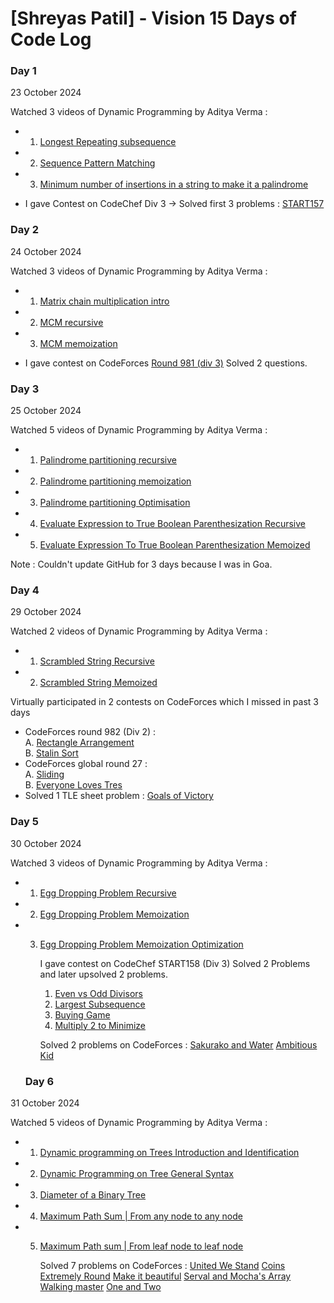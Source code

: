 # [Shreyas Patil] - Vision 15 Days of Code Log

### Day 1 
23 October 2024

Watched 3 videos of Dynamic Programming by Aditya Verma :
- 1. [Longest Repeating subsequence](https://youtu.be/hbTaCmQGqLg?si=8fRfR-Uy-6w9shAt)
- 2. [Sequence Pattern Matching](https://youtu.be/QVntmksK2es?si=wV4t9sB4D2ZbL2hG)
- 3. [Minimum number of insertions in a string to make it a palindrome](https://youtu.be/AEcRW4ylm_c?si=7lVIgZvBRs6-aAEv)

- I gave Contest on CodeChef Div 3 -> Solved first 3 problems :
[START157](https://www.codechef.com/START157C?order=desc&sortBy=successful_submissions)

### Day 2 
24 October 2024

Watched 3 videos of Dynamic Programming by Aditya Verma :
- 1. [Matrix chain multiplication intro](https://youtu.be/D7AFvtnDeMU?si=7_FBQg2i12lsTjiz)
- 2. [MCM recursive](https://youtu.be/kMK148J9qEE?si=MKiwAGo1f9LUr8PI)
- 3. [MCM memoization](https://youtu.be/9uUVFNOT3_Y?si=ONnOT8ffEL3-j9MV)

- I gave contest on CodeForces [Round 981 (div 3)](https://codeforces.com/contest/2033)
Solved 2 questions.

### Day 3 
25 October 2024

Watched 5 videos of Dynamic Programming by Aditya Verma :
- 1. [Palindrome partitioning recursive](https://youtu.be/szKVpQtBHh8?si=2JS-RcxwqgyLUgr7)
- 2. [Palindrome partitioning memoization](https://youtu.be/fOUlNlawdAU?si=e1qHjYuww3WwtZx0)
- 3. [Palindrome partitioning Optimisation](https://youtu.be/9h10fqkI7Nk?si=eKY_XVmxbgLAyIwJ)
- 4. [Evaluate Expression to True Boolean Parenthesization Recursive](https://youtu.be/pGVguAcWX4g?si=pDhIcKlV1npsfbYV)
- 5. [Evaluate Expression To True Boolean Parenthesization Memoized](https://youtu.be/bzXM1Zond9U?si=CLkqDfL5AkUzrnMd)

 Note : Couldn't update GitHub for 3 days because I was in Goa.
 
 ### Day 4 
29 October 2024

Watched 2 videos of Dynamic Programming by Aditya Verma :
- 1. [Scrambled String Recursive](https://youtu.be/SqA0o-DGmEw?si=Fmqk7fJ3djMZVbQH)
- 2. [Scrambled String Memoized](https://youtu.be/VyHEglhbm-A?si=5j_uRJaE9S3KQJAP)
 
Virtually participated in 2 contests on CodeForces which I missed in past 3 days
- CodeForces round 982 (Div 2) : <br>
  A. [Rectangle Arrangement](https://codeforces.com/contest/2027/submission/288716685)<br>
  B. [Stalin Sort](https://codeforces.com/contest/2027/submission/288723222)
- CodeForces global round 27 : <br>
  A. [Sliding](https://codeforces.com/contest/2035/submission/288730654)<br>
  B. [Everyone Loves Tres](https://codeforces.com/contest/2035/submission/288739554)
- Solved 1 TLE sheet problem : 
  [Goals of Victory](https://codeforces.com/contest/1877/submission/288727965)

 ### Day 5
 30 October 2024

Watched 3 videos of Dynamic Programming by Aditya Verma :
- 1. [Egg Dropping Problem Recursive](https://youtu.be/S49zeUjeUL0?si=XShLFviW-CHknxjD)
- 2. [Egg Dropping Problem Memoization](https://youtu.be/gr2NtY-2QUY?si=6ZEZkYGeLb27iFbB)
- 3. [Egg Dropping Problem Memoization Optimization](https://youtu.be/jkygQmOiCCI?si=HJc1MWIpc8vgmLSH)

     I gave contest on CodeChef START158 (Div 3)
     Solved 2 Problems and later upsolved 2 problems.
     1. [Even vs Odd Divisors](https://www.codechef.com/viewsolution/1102800637)
     2. [Largest Subsequence](https://www.codechef.com/viewsolution/1102835849)
     3. [Buying Game](https://www.codechef.com/viewsolution/1103057372)
     4. [Multiply 2 to Minimize](https://www.codechef.com/viewsolution/1103072788)

     Solved 2 problems on CodeForces :
     [Sakurako and Water](https://codeforces.com/contest/2033/submission/288852725)
     [Ambitious Kid](https://codeforces.com/contest/1866/submission/288991794)
 
  ### Day 6
 31 October 2024

Watched 5 videos of Dynamic Programming by Aditya Verma :
- 1. [Dynamic programming on Trees Introduction and Identification](https://youtu.be/qZ5zayHSH2g?si=xWyFWzgKXuu6DmIe)
- 2. [Dynamic Programming on Tree General Syntax](https://youtu.be/d1u2t018Kjg?si=dI1BTV5FXdberMTQ)
- 3. [Diameter of a Binary Tree](https://youtu.be/zmPj_Ee3B8c?si=KD8eYXeDKST884sI)
- 4. [Maximum Path Sum | From any node to any node](https://youtu.be/Osz-Vwer6rw?si=T01ghqVSWb5NFA7p)
- 5. [Maximum Path sum | From leaf node to leaf node](https://youtu.be/ArNyupe-XH0?si=dUjujhmZQ4zzKwrC)

     Solved 7 problems on CodeForces :
     [United We Stand](https://codeforces.com/contest/1859/submission/289019565)
     [Coins](https://codeforces.com/contest/1814/submission/289024697)
     [Extremely Round](https://codeforces.com/contest/1766/submission/289039317)
     [Make it beautiful](https://codeforces.com/contest/1783/submission/289041683)
     [Serval and Mocha's Array](https://codeforces.com/contest/1789/submission/289048020)
     [Walking master](https://codeforces.com/contest/1806/submission/289053798)
     [One and Two](https://codeforces.com/contest/1788/submission/289055232)


